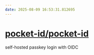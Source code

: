 ```yaml
---
date: 2025-08-09 16:53:31.812695
---
```


# [pocket-id/pocket-id](https://github.com/pocket-id/pocket-id)

self-hosted passkey login with OIDC